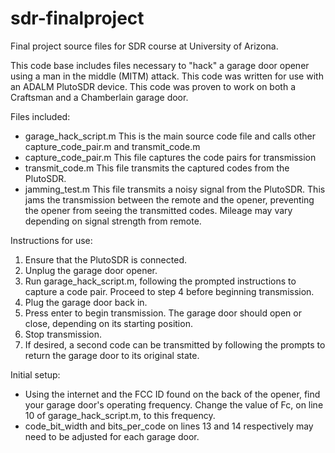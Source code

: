 # sdr-finalproject
Final project source files for SDR course at University of Arizona.

This code base includes files necessary to "hack" a garage door opener using a man in the middle (MITM) attack. This code was written for use with an ADALM PlutoSDR device. This code was proven to work on both a Craftsman and a Chamberlain garage door.


Files included:
  - garage_hack_script.m
      This is the main source code file and calls other capture_code_pair.m and transmit_code.m
  - capture_code_pair.m
      This file captures the code pairs for transmission
  - transmit_code.m
      This file transmits the captured codes from the PlutoSDR.
  - jamming_test.m
      This file transmits a noisy signal from the PlutoSDR. This jams the transmission between the remote and the opener, preventing the opener from seeing the transmitted codes. Mileage may vary depending on signal strength from remote.
      
      
Instructions for use:
1. Ensure that the PlutoSDR is connected.
2. Unplug the garage door opener.
3. Run garage_hack_script.m, following the prompted instructions to capture a code pair. Proceed to step 4 before beginning transmission.
4. Plug the garage door back in.
5. Press enter to begin transmission. The garage door should open or close, depending on its starting position.
6. Stop transmission.
7. If desired, a second code can be transmitted by following the prompts to return the garage door to its original state.


Initial setup:
  - Using the internet and the FCC ID found on the back of the opener, find your garage door's operating frequency. Change the value of Fc, on line 10 of garage_hack_script.m, to this frequency.
- code_bit_width and bits_per_code on lines 13 and 14 respectively may need to be adjusted for each garage door.
